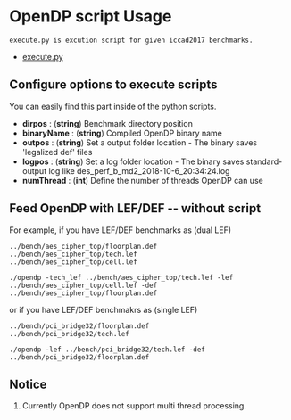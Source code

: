 # OpenDP script Usage

    execute.py is excution script for given iccad2017 benchmarks.
* [execute.py](../src/execute.py)

## Configure options to execute scripts
You can easily find this part inside of the python scripts.

* __dirpos__ : (__string__) Benchmark directory position
* __binaryName__ : (__string__) Compiled OpenDP binary name
* __outpos__ : (__string__) Set a output folder location - The binary saves 'legalized def' files
* __logpos__ : (__string__) Set a log folder location - The binary saves standard-output log like des_perf_b_md2_2018-10-6_20:34:24.log
* __numThread__ : (__int__) Define the number of threads OpenDP can use

## Feed OpenDP with LEF/DEF -- without script
For example, if you have LEF/DEF benchmarks as (dual LEF)

    ../bench/aes_cipher_top/floorplan.def
    ../bench/aes_cipher_top/tech.lef
    ../bench/aes_cipher_top/cell.lef

    ./opendp -tech_lef ../bench/aes_cipher_top/tech.lef -lef ../bench/aes_cipher_top/cell.lef -def ../bench/aes_cipher_top/floorplan.def

or if you have LEF/DEF benchmakrs as (single LEF)

    ../bench/pci_bridge32/floorplan.def
    ../bench/pci_bridge32/tech.lef

    ./opendp -lef ../bench/pci_bridge32/tech.lef -def ../bench/pci_bridge32/floorplan.def

## Notice
1. Currently OpenDP does not support multi thread processing.

